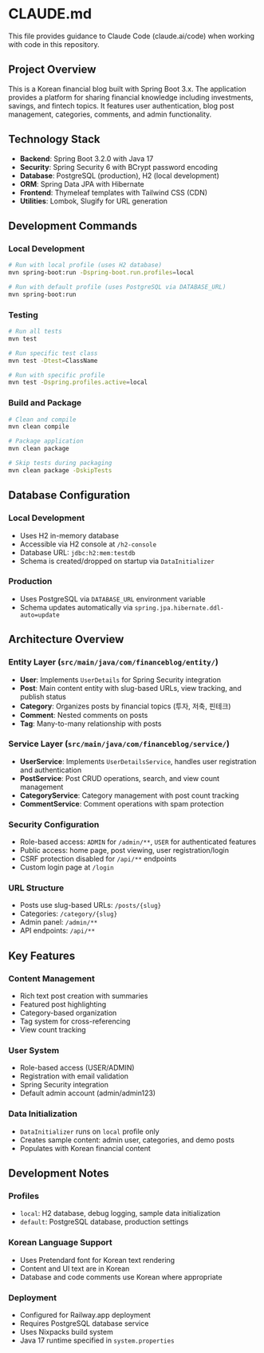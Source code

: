 # CLAUDE.md

This file provides guidance to Claude Code (claude.ai/code) when working with code in this repository.

## Project Overview

This is a Korean financial blog built with Spring Boot 3.x. The application provides a platform for sharing financial knowledge including investments, savings, and fintech topics. It features user authentication, blog post management, categories, comments, and admin functionality.

## Technology Stack

- **Backend**: Spring Boot 3.2.0 with Java 17
- **Security**: Spring Security 6 with BCrypt password encoding
- **Database**: PostgreSQL (production), H2 (local development)
- **ORM**: Spring Data JPA with Hibernate
- **Frontend**: Thymeleaf templates with Tailwind CSS (CDN)
- **Utilities**: Lombok, Slugify for URL generation

## Development Commands

### Local Development
```bash
# Run with local profile (uses H2 database)
mvn spring-boot:run -Dspring-boot.run.profiles=local

# Run with default profile (uses PostgreSQL via DATABASE_URL)
mvn spring-boot:run
```

### Testing
```bash
# Run all tests
mvn test

# Run specific test class
mvn test -Dtest=ClassName

# Run with specific profile
mvn test -Dspring.profiles.active=local
```

### Build and Package
```bash
# Clean and compile
mvn clean compile

# Package application
mvn clean package

# Skip tests during packaging
mvn clean package -DskipTests
```

## Database Configuration

### Local Development
- Uses H2 in-memory database
- Accessible via H2 console at `/h2-console`
- Database URL: `jdbc:h2:mem:testdb`
- Schema is created/dropped on startup via `DataInitializer`

### Production
- Uses PostgreSQL via `DATABASE_URL` environment variable
- Schema updates automatically via `spring.jpa.hibernate.ddl-auto=update`

## Architecture Overview

### Entity Layer (`src/main/java/com/financeblog/entity/`)
- **User**: Implements `UserDetails` for Spring Security integration
- **Post**: Main content entity with slug-based URLs, view tracking, and publish status
- **Category**: Organizes posts by financial topics (투자, 저축, 핀테크)
- **Comment**: Nested comments on posts
- **Tag**: Many-to-many relationship with posts

### Service Layer (`src/main/java/com/financeblog/service/`)
- **UserService**: Implements `UserDetailsService`, handles user registration and authentication
- **PostService**: Post CRUD operations, search, and view count management
- **CategoryService**: Category management with post count tracking
- **CommentService**: Comment operations with spam protection

### Security Configuration
- Role-based access: `ADMIN` for `/admin/**`, `USER` for authenticated features
- Public access: home page, post viewing, user registration/login
- CSRF protection disabled for `/api/**` endpoints
- Custom login page at `/login`

### URL Structure
- Posts use slug-based URLs: `/posts/{slug}`
- Categories: `/category/{slug}`
- Admin panel: `/admin/**`
- API endpoints: `/api/**`

## Key Features

### Content Management
- Rich text post creation with summaries
- Featured post highlighting
- Category-based organization
- Tag system for cross-referencing
- View count tracking

### User System
- Role-based access (USER/ADMIN)
- Registration with email validation
- Spring Security integration
- Default admin account (admin/admin123)

### Data Initialization
- `DataInitializer` runs on `local` profile only
- Creates sample content: admin user, categories, and demo posts
- Populates with Korean financial content

## Development Notes

### Profiles
- `local`: H2 database, debug logging, sample data initialization
- `default`: PostgreSQL database, production settings

### Korean Language Support
- Uses Pretendard font for Korean text rendering
- Content and UI text are in Korean
- Database and code comments use Korean where appropriate

### Deployment
- Configured for Railway.app deployment
- Requires PostgreSQL database service
- Uses Nixpacks build system
- Java 17 runtime specified in `system.properties`